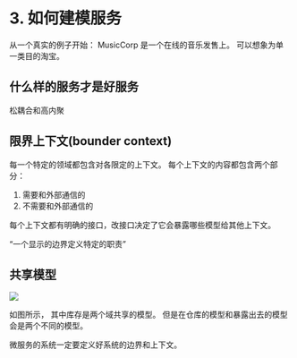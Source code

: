 # 3. 如何建模服务

从一个真实的例子开始： MusicCorp 是一个在线的音乐发售上。 可以想象为单一类目的淘宝。

## 什么样的服务才是好服务
松耦合和高内聚

## 限界上下文(bounder context)
每一个特定的领域都包含对各限定的上下文。 每个上下文的内容都包含两个部分：

1. 需要和外部通信的
2. 不需要和外部通信的

每个上下文都有明确的接口，改接口决定了它会暴露哪些模型给其他上下文。

“一个显示的边界定义特定的职责”

## 共享模型
![](https://img.alicdn.com/imgextra/i2/46754672/TB2XRKfae2yQeBjSszhXXcgeVXa_!!46754672.jpg)

如图所示， 其中库存是两个域共享的模型。 但是在仓库的模型和暴露出去的模型会是两个不同的模型。

微服务的系统一定要定义好系统的边界和上下文。
